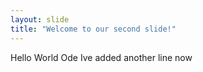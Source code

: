 ```yaml
---
layout: slide
title: "Welcome to our second slide!"
---
```

Hello World
Ode
Ive added another line now